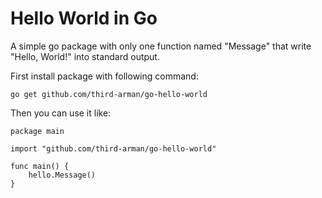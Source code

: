 # Hello World in Go
A simple go package with only one function named "Message" that write "Hello, World!" into standard output.

First install package with following command:

    go get github.com/third-arman/go-hello-world


Then you can use it like:

    package main

    import "github.com/third-arman/go-hello-world"

    func main() {
        hello.Message()
    }

